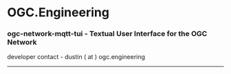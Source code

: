 # OGC.Engineering
### ogc-network-mqtt-tui - Textual User Interface for the OGC Network
developer contact - dustin ( at ) ogc.engineering

---

